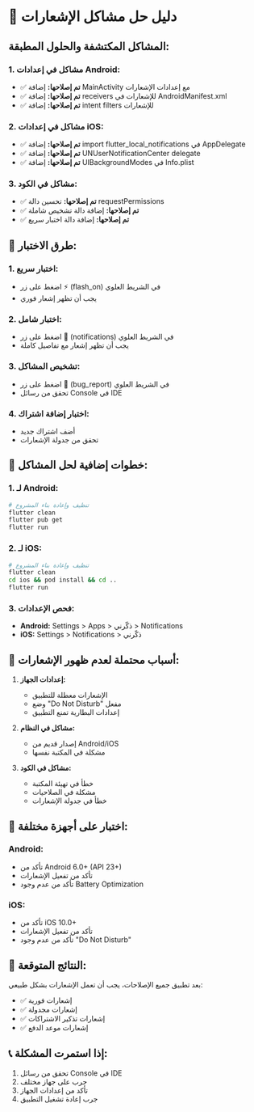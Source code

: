 # 🔔 دليل حل مشاكل الإشعارات

## المشاكل المكتشفة والحلول المطبقة:

### 1. **مشاكل في إعدادات Android:**
- ✅ **تم إصلاحها:** إضافة MainActivity مع إعدادات الإشعارات
- ✅ **تم إصلاحها:** إضافة receivers للإشعارات في AndroidManifest.xml
- ✅ **تم إصلاحها:** إضافة intent filters للإشعارات

### 2. **مشاكل في إعدادات iOS:**
- ✅ **تم إصلاحها:** إضافة import flutter_local_notifications في AppDelegate
- ✅ **تم إصلاحها:** إضافة UNUserNotificationCenter delegate
- ✅ **تم إصلاحها:** إضافة UIBackgroundModes في Info.plist

### 3. **مشاكل في الكود:**
- ✅ **تم إصلاحها:** تحسين دالة requestPermissions
- ✅ **تم إصلاحها:** إضافة دالة تشخيص شاملة
- ✅ **تم إصلاحها:** إضافة دالة اختبار سريع

## 🧪 طرق الاختبار:

### 1. **اختبار سريع:**
- اضغط على زر ⚡ (flash_on) في الشريط العلوي
- يجب أن تظهر إشعار فوري

### 2. **اختبار شامل:**
- اضغط على زر 🔔 (notifications) في الشريط العلوي
- يجب أن تظهر إشعار مع تفاصيل كاملة

### 3. **تشخيص المشاكل:**
- اضغط على زر 🐛 (bug_report) في الشريط العلوي
- تحقق من رسائل Console في IDE

### 4. **اختبار إضافة اشتراك:**
- أضف اشتراك جديد
- تحقق من جدولة الإشعارات

## 🔧 خطوات إضافية لحل المشاكل:

### 1. **لـ Android:**
```bash
# تنظيف وإعادة بناء المشروع
flutter clean
flutter pub get
flutter run
```

### 2. **لـ iOS:**
```bash
# تنظيف وإعادة بناء المشروع
flutter clean
cd ios && pod install && cd ..
flutter run
```

### 3. **فحص الإعدادات:**
- **Android:** Settings > Apps > ذكّرني > Notifications
- **iOS:** Settings > Notifications > ذكّرني

## 🚨 أسباب محتملة لعدم ظهور الإشعارات:

1. **إعدادات الجهاز:**
   - الإشعارات معطلة للتطبيق
   - وضع "Do Not Disturb" مفعل
   - إعدادات البطارية تمنع التطبيق

2. **مشاكل في النظام:**
   - إصدار قديم من Android/iOS
   - مشكلة في المكتبة نفسها

3. **مشاكل في الكود:**
   - خطأ في تهيئة المكتبة
   - مشكلة في الصلاحيات
   - خطأ في جدولة الإشعارات

## 📱 اختبار على أجهزة مختلفة:

### Android:
- تأكد من Android 6.0+ (API 23+)
- تأكد من تفعيل الإشعارات
- تأكد من عدم وجود Battery Optimization

### iOS:
- تأكد من iOS 10.0+
- تأكد من تفعيل الإشعارات
- تأكد من عدم وجود "Do Not Disturb"

## 🎯 النتائج المتوقعة:

بعد تطبيق جميع الإصلاحات، يجب أن تعمل الإشعارات بشكل طبيعي:
- ✅ إشعارات فورية
- ✅ إشعارات مجدولة
- ✅ إشعارات تذكير الاشتراكات
- ✅ إشعارات موعد الدفع

## 📞 إذا استمرت المشكلة:

1. تحقق من رسائل Console في IDE
2. جرب على جهاز مختلف
3. تأكد من إعدادات الجهاز
4. جرب إعادة تشغيل التطبيق
